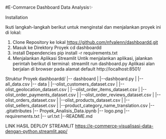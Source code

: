 #E-Commarce Dashboard Data Analysis✨

Installation

Ikuti langkah-langkah berikut untuk menginstal dan menjalankan proyek ini di lokal:

1. Clone Repository ke lokal
   https://github.com/nfvalenn/dashboardd.git
2. Masuk ke Direktory Proyek
   cd dashboardd
3. install Dependencies
   pip install -r requirements.txt
4. Menjalankan Aplikasi Streamlit
   Untik menjalankan aplikasi, jalankan perintah berikut di terminal:
   streamlit run dashboard.py
   Aplikasi alan berjalan di browser pada alamat default http://localhost:8501/

Struktur Proyek
dashboardd/
|-- dashboard
|   |--dashboard.py
|   |--all_data.csv
|-- data
|   |--olist_customers_dataset.csv
|   |--olist_geolocation_dataset.csv
|   |--olist_order_items_dataset.csv
|   |--olist_order_payments_dataset.csv
|   |--olist_order_reviews_dataset.csv
|   |--olist_orders_dataset.csv
|   |--olist_products_dataset.csv
|   |--olist_sellers_dataset.csv
|   |--product_category_name_translation.csv
|-- .gitattributes
|-- Proyek_Analisis_Data.ipynb
|-- logo.png
|-- requirements.txt
|-- url.txt
|--README.md

LINK HASIL DEPLOY STREAMLIT
https://e-commerce-visualisasi-data-dengan-python.streamlit.app/
